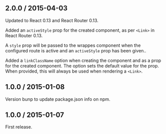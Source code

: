 ## 2.0.0 / 2015-04-03

Updated to React 0.13 and React Router 0.13.

Added an `activeStyle` prop for the created component, as per `<Link>` in
React Router 0.13.

A `style` prop will be passed to the wrappes component when the configured route
is active and an `activeStyle` prop has been given..

Added a `linkClassName` option when creating the component and as a prop for the
created component. The option sets the default value for the prop. When
provided, this will always be used when rendering a `<Link>`.

## 1.0.0 / 2015-01-08

Version bunp to update package.json info on npm.

## 1.0.0 / 2015-01-07

First release.